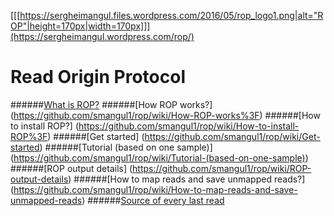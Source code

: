 [[[https://sergheimangul.files.wordpress.com/2016/05/rop_logo1.png|alt="ROP"|height=170px|width=170px]]](https://sergheimangul.wordpress.com/rop/)

Read Origin Protocol 
===============

######[What is ROP?](https://github.com/smangul1/rop/wiki/What-is-ROP%3F)
######[How ROP works?] (https://github.com/smangul1/rop/wiki/How-ROP-works%3F)
######[How to install ROP?] (https://github.com/smangul1/rop/wiki/How-to-install-ROP%3F)
######[Get started] (https://github.com/smangul1/rop/wiki/Get-started)
######[Tutorial (based on one sample)] (https://github.com/smangul1/rop/wiki/Tutorial-(based-on-one-sample))
######[ROP output details] (https://github.com/smangul1/rop/wiki/ROP-output-details)
######[How to map reads and save unmapped reads?] (https://github.com/smangul1/rop/wiki/How-to-map-reads-and-save-unmapped-reads)
######[Source of every last read](https://github.com/smangul1/rop/wiki/Source-of-every-last-read)